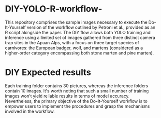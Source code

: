 # DIY-YOLO-R-workflow-
This repository comprises the sample images necessary to execute the Do-It-Yourself version of the workflow outlined by Petroni et al., provided as an R script alongside the paper. The DIY flow allows both YOLO training and inference using a limited set of images gathered from three distinct camera trap sites in the Apuan Alps, with a focus on three target species of carnivores: the European badger, wolf, and martens (considered as a higher-order category encompassing both stone marten and pine marten).
# DIY Expected results
Each training folder contains 30 pictures, whereas the inference folders contain 10 images. It's worth noting that such a small number of training images won't yield reliable results in terms of model accuracy. Nevertheless, the primary objective of the Do-It-Yourself workflow is to empower users to implement the procedures and grasp the mechanisms involved in the workflow.
 

